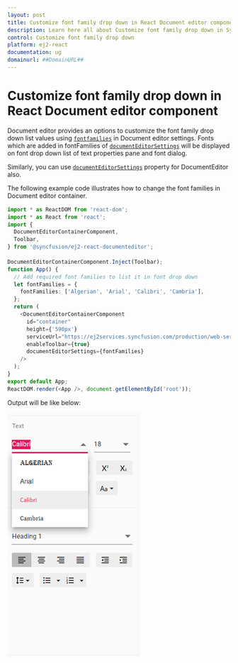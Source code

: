 ```yaml
---
layout: post
title: Customize font family drop down in React Document editor component | Syncfusion
description: Learn here all about Customize font family drop down in Syncfusion React Document editor component of Syncfusion Essential JS 2 and more.
control: Customize font family drop down 
platform: ej2-react
documentation: ug
domainurl: ##DomainURL##
---
```


# Customize font family drop down in React Document editor component

Document editor provides an options to customize the font family drop down list values using [`fontfamilies`](https://ej2.syncfusion.com/react/documentation/api/document-editor/documentEditorSettingsModel/#fontfamilies) in Document editor settings. Fonts which are added in fontFamilies of [`documentEditorSettings`](https://ej2.syncfusion.com/react/documentation/api/document-editor-container/#documenteditorsettings) will be displayed on font drop down list of text properties pane and font dialog.

Similarly, you can use [`documentEditorSettings`](https://ej2.syncfusion.com/react/documentation/api/document-editor#documenteditorsettings) property for DocumentEditor also.

The following example code illustrates how to change the font families in Document editor container.

```ts
import * as ReactDOM from 'react-dom';
import * as React from 'react';
import {
  DocumentEditorContainerComponent,
  Toolbar,
} from '@syncfusion/ej2-react-documenteditor';

DocumentEditorContainerComponent.Inject(Toolbar);
function App() {
  // Add required font families to list it in font drop down
  let fontFamilies = {
    fontFamilies: ['Algerian', 'Arial', 'Calibri', 'Cambria'],
  };
  return (
    <DocumentEditorContainerComponent
      id="container"
      height={'590px'}
      serviceUrl="https://ej2services.syncfusion.com/production/web-services/api/documenteditor/"
      enableToolbar={true}
      documentEditorSettings={fontFamilies}
    />
  );
}
export default App;
ReactDOM.render(<App />, document.getElementById('root'));
```

Output will be like below:

![Font](../images/font-family.png)